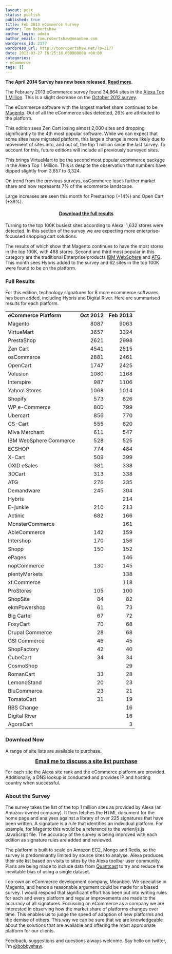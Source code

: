 ```yaml
---
layout: post
status: publish
published: true
title: Feb 2013 eCommerce Survey
author: Tom Robertshaw
author_login: admin
author_email: tom.robertshaw@meanbee.com
wordpress_id: 2177
wordpress_url: http://tomrobertshaw.net/?p=2177
date: 2013-03-27 16:25:18.000000000 +00:00
categories:
- eCommerce
tags: []
---
```


<strong>The April 2014 Survey has now been released. [Read more](/2014/04/april-2014-ecommerce-survey/).</strong>

The February 2013 eCommerce survey found 34,864 sites in the <a href="http://www.alexa.com/topsites">Alexa Top 1 Million</a>. This is a slight decrease on the <a href="http://tomrobertshaw.net/2012/11/october-2012-ecommerce-survey/">October 2012 survey</a>.

The eCommerce software with the largest market share continues to be <a href="http://www.magentocommerce.com">Magento</a>. Out of all the eCommerce sites detected, 26% are attributed to the platform.

This edition sees Zen Cart losing almost 2,000 sites and dropping significantly to the 4th most popular software. While we can expect that some sites have migrated platform, this large a change is more likely due to movement of sites into, and out of, the top 1 million since the last survey. To account for this, future editions will include all previously surveyed sites.

This brings VirtueMart to be the second most popular ecommerce package in the Alexa Top 1 Million. This is despite the observation that numbers have dipped slightly from 3,657 to 3,324.

On trend from the previous surveys, osCommerce loses further market share and now represents 7% of the ecommerce landscape.

Large increases are seen this month for Prestashop (+14%) and Open Cart (+39%).


<div id="mostPopularMillion"></div>

<div style="text-align: center; margin: 20px 0; font-weight: bold;">
    <a href="#download-now">Download the full results</a>
</div>

Turning to the top 100K busiest sites according to Alexa, 1,632 stores were detected. In this section of the survey we are expecting more enterprise-focussed shopping cart solutions.

The results of which show that Magento continues to have the most stores in the top 100K, with 468 stores. Second and third most popular in this category are the traditional Enterprise products <a href="http://www.ibm.com/software/websphere">IBM WebSphere</a> and <a href="http://www.atg.com">ATG</a>. This month sees Hybris added to the survey and 62 sites in the top 100K were found to be on the platform.

<div id="mostPopularHundredThousand"></div>


### Full Results

For this edition, technology signatures for 8 more ecommerce softwares has been added, including Hybris and Digital River. Here are summarised results for each platform.

<table>
<tbody>
<tr>
<td><strong>eCommerce Platform</strong></td>
<td align="right"><strong>Oct 2012</strong></td>
<td align="right"><strong>Feb 2013</strong></td>
</tr>
<tr>
<td>Magento</td>
<td align="right">8087</td>
<td align="right">9063</td>
</tr>
<tr>
<td>VirtueMart</td>
<td align="right">3657</td>
<td align="right">3324</td>
</tr>
<tr>
<td>PrestaShop</td>
<td align="right">2621</td>
<td align="right">2998</td>
</tr>
<tr>
<td>Zen Cart</td>
<td align="right">4541</td>
<td align="right">2515</td>
</tr>
<tr>
<td>osCommerce</td>
<td align="right">2881</td>
<td align="right">2461</td>
</tr>
<tr>
<td>OpenCart</td>
<td align="right">1747</td>
<td align="right">2425</td>
</tr>
<tr>
<td>Volusion</td>
<td align="right">1080</td>
<td align="right">1168</td>
</tr>
<tr>
<td>Interspire</td>
<td align="right">987</td>
<td align="right">1106</td>
</tr>
<tr>
<td>Yahoo! Stores</td>
<td align="right">1068</td>
<td align="right">1014</td>
</tr>
<tr>
<td>Shopify</td>
<td align="right">573</td>
<td align="right">826</td>
</tr>
<tr>
<td>WP e-Commerce</td>
<td align="right">800</td>
<td align="right">799</td>
</tr>
<tr>
<td>Ubercart</td>
<td align="right">856</td>
<td align="right">770</td>
</tr>
<tr>
<td>CS-Cart</td>
<td align="right">555</td>
<td align="right">620</td>
</tr>
<tr>
<td>Miva Merchant</td>
<td align="right">611</td>
<td align="right">547</td>
</tr>
<tr>
<td>IBM WebSphere Commerce</td>
<td align="right">528</td>
<td align="right">525</td>
</tr>
<tr>
<td>ECSHOP</td>
<td align="right">774</td>
<td align="right">484</td>
</tr>
<tr>
<td>X-Cart</td>
<td align="right">509</td>
<td align="right">399</td>
</tr>
<tr>
<td>OXID eSales</td>
<td align="right">381</td>
<td align="right">338</td>
</tr>
<tr>
<td>3DCart</td>
<td align="right">313</td>
<td align="right">338</td>
</tr>
<tr>
<td>ATG</td>
<td align="right">276</td>
<td align="right">335</td>
</tr>
<tr>
<td>Demandware</td>
<td align="right">245</td>
<td align="right">304</td>
</tr>
<tr>
<td>Hybris</td>
<td align="right"></td>
<td align="right">214</td>
</tr>
<tr>
<td>E-junkie</td>
<td align="right">210</td>
<td align="right">213</td>
</tr>
<tr>
<td>Actinic</td>
<td align="right">682</td>
<td align="right">166</td>
</tr>
<tr>
<td>MonsterCommerce</td>
<td align="right"></td>
<td align="right">161</td>
</tr>
<tr>
<td>AbleCommerce</td>
<td align="right">142</td>
<td align="right">159</td>
</tr>
<tr>
<td>Intershop</td>
<td align="right">170</td>
<td align="right">156</td>
</tr>
<tr>
<td>Shopp</td>
<td align="right">150</td>
<td align="right">152</td>
</tr>
<tr>
<td>ePages</td>
<td align="right"></td>
<td align="right">146</td>
</tr>
<tr>
<td>nopCommerce</td>
<td align="right">130</td>
<td align="right">145</td>
</tr>
<tr>
<td>plentyMarkets</td>
<td align="right"></td>
<td align="right">138</td>
</tr>
<tr>
<td>xt:Commerce</td>
<td align="right"></td>
<td align="right">118</td>
</tr>
<tr>
<td>ProStores</td>
<td align="right">105</td>
<td align="right">100</td>

</tr>
<tr>
<td>ShopSite</td>
<td align="right">84</td>
<td align="right">82</td>

</tr>
<tr>
<td>ekmPowershop</td>
<td align="right">61</td>
<td align="right">73</td>

</tr>
<tr>
<td>Big Cartel</td>
<td align="right">67</td>
<td align="right">72</td>

</tr>
<tr>
<td>FoxyCart</td>
<td align="right">70</td>
<td align="right">68</td>

</tr>
<tr>
<td>Drupal Commerce</td>
<td align="right">28</td>
<td align="right">68</td>

</tr>
<tr>
<td>GSI Commerce</td>
<td align="right">46</td>
<td align="right">45</td>

</tr>
<tr>
<td>ShopFactory</td>
<td align="right">42</td>
<td align="right">40</td>

</tr>
<tr>
<td>CubeCart</td>
<td align="right">34</td>
<td align="right">34</td>

</tr>
<tr>
<td>CosmoShop</td>
<td align="right"></td>
<td align="right">29</td>

</tr>
<tr>
<td>RomanCart</td>
<td align="right">33</td>
<td align="right">28</td>

</tr>
<tr>
<td>LemondStand</td>
<td align="right">20</td>
<td align="right">23</td>

</tr>
<tr>
<td>BluCommerce</td>
<td align="right">23</td>
<td align="right">21</td>

</tr>
<tr>
<td>TomatoCart</td>
<td align="right">31</td>
<td align="right">19</td>

</tr>
<tr>
<td>RBS Change</td>
<td align="right"></td>
<td align="right">16</td>

</tr>
<tr>
<td>Digital River</td>
<td align="right"></td>
<td align="right">16</td>

</tr>
<tr>
<td>AgoraCart</td>
<td align="right"></td>
<td align="right">3</td>

</tr>
</tbody>
</table>

<h3 id="download-now">Download Now</h3>

A range of site lists are available to purchase.

<span style='display: block; font-size: larger; font-weight: bold; text-align:center;'><a href="mailto:me@tomrobertshaw.net">Email me to discuss a site list purchase</a></span>

For each site the Alexa site rank and the eCommerce platform are provided. Additionally, a DNS lookup is conducted and provides IP and hosting country when successful.


### About the Survey

The survey takes the list of the top 1 million sites as provided by Alexa (an Amazon-owned company). It then fetches the HTML document for the home page and analyses against a library of over 225 signatures that have been written. A signature is a rule that identifies an individual platform. For example, for Magento this would be a reference to the varien/js.js JavaScript file. The accuracy of the survey is being improved with each edition as signature rules are added and reviewed.

The platform is built to scale on Amazon EC2, Mongo and Redis, so the survey is predominantly limited by source sites to analyse. Alexa produces their site list based on visits to sites by the Alexa toolbar user community. Plans are being made to include data from <a href="http://www.quantcast.com/top-sites-1">Quantcast</a> to try and reduce the inevitable bias of using a single dataset.

I co-own an eCommerce development company, Meanbee. We specialise in Magento, and hence a reasonable argument could be made for a biased survey. I would respond that significant effort has been put into writing rules for each and every platform and regular improvements are made to the accuracy of all signatures. Focussing on eCommerce as a company we are interested in observing how the market share of platforms changes over time. This enables us to judge the speed of adoption of new platforms and the demise of others. This way we can be sure that we are knowledgeable about the solutions that are available and offering the most appropriate platform for our clients.

Feedback, suggestions and questions always welcome. Say hello on twitter, I'm <a href="http://twitter.com/bobbyshaw">@bobbyshaw</a>.

<script type="text/javascript">// <![CDATA[
var chart = [];

domReady.on(function () {

  chart[0] = new Highcharts.Chart({
    chart: {
      backgroundColor: null,
      renderTo: 'mostPopularMillion',
      plotBackgroundColor: null,
      plotBorderWidth: null,
      plotShadow: false,
    },
    title: {
      text: 'Most Popular eCommerce Software (Top 1M Sites), Feb 2013'
    },
    tooltip: {
      formatter: function() {
        return '<b>'+ this.point.name +'</b>: '+ this.percentage.toFixed(1) +' %';
      }
    },
    plotOptions: {
      pie: {
        allowPointSelect: true,
        cursor: 'pointer',
        dataLabels: {
          enabled: true,
          color: '#000000',
          connectorColor: '#000000',
          formatter: function() {
            return '<b>'+ this.point.name +'</b>';
          }
        }
      }
    },
    series: [{
      type: 'pie',
      name: 'eCommerce Market Share',
      data: [
        ['Magento', 9063],
        ['VirtueMart',  3324],
        ['PrestaShop',  2998],
        ['Zen Cart',  2515],
        ['osCommerce',  2461],
        ['OpenCart',  2425],            
        ['Volusion', 1168],
        ['Interspire', 1106],
        ['Yahoo! Stores', 1014],
        ['Shopify',  826],
        ['Others',  7964]
      ]
    }]
  });

  chart[1] = new Highcharts.Chart({
    chart: {
      backgroundColor: null,
      renderTo: 'mostPopularHundredThousand',
      plotBackgroundColor: null,
      plotBorderWidth: null,
      plotShadow: false,
    },
    title: {
      text: 'Most Popular eCommerce Software (Top 100K Sites), Feb 2013'
    },
    tooltip: {
      formatter: function() {
        return '<b>'+ this.point.name +'</b>: '+ this.percentage.toFixed(1) +' %';
      }
    },
    plotOptions: {
      pie: {
        allowPointSelect: true,
        cursor: 'pointer',
        dataLabels: {
          enabled: true,
          color: '#000000',
          connectorColor: '#000000',
          formatter: function() {
            return '<b>'+ this.point.name +'</b>';
          }
        }
      }
    },
    series: [{
      type: 'pie',
      name: 'eCommerce Market Share',
      data: [
        ['Magento',   468],
        ['IBM WebSphere',  186],
        ['ATG',    161],
        ['Demandware',  81],
        ['VirtueMart', 72],
        ['osCommerce',   65],
        ['Hybris', 62],
        ['Open Cart', 52],
        ['Zen Cart',  50],
        ['Yahoo! Stores', 49],
        ['Others',    386]
      ]
    }]
  });

});

// ]]></script>
